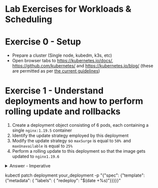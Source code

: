 # Lab Exercises for Workloads & Scheduling

# Exercise 0 - Setup

* Prepare a cluster (Single node, kubedm, k3s, etc)
* Open browser tabs to https://kubernetes.io/docs/, https://github.com/kubernetes/ and  https://kubernetes.io/blog/ (these are permitted as per [the current guidelines](https://docs.linuxfoundation.org/tc-docs/certification/certification-resources-allowed#certified-kubernetes-administrator-cka-and-certified-kubernetes-application-developer-ckad))

# Exercise 1 - Understand deployments and how to perform rolling update and rollbacks

1. Create a deployment object consisting of 6 pods, each containing a single `nginx:1.19.5` container
2. Identify the update strategy employed by this deployment
3. Modify the update strategy so `maxSurge` is equal to `50% `and `maxUnavailable` is equal to `25%`
4. Perform a rolling update to this deployment so that the image gets updated to `nginx1.19.6`


<details><summary>Answer - Imperative</summary>

```shell
kubectl create deployment nginx --image=nginx:1.19.5 --replicas=6
kubectl describe deployment nginx (unless specified, will be listed as "UpdateStrategy")
```
</details>

kubectl patch deployment your_deployment -p "{\"spec\": {\"template\": {\"metadata\": { \"labels\": {  \"redeploy\": \"$(date +%s)\"}}}}}"
